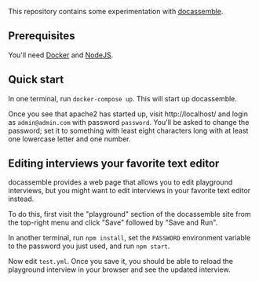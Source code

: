 This repository contains some experimentation with [docassemble][].

[docassemble]: https://docassemble.org/

## Prerequisites

You'll need [Docker][] and [NodeJS][].

[Docker]: http://docker.com
[NodeJS]: http://nodejs.org

## Quick start

In one terminal, run `docker-compose up`. This will start up docassemble.

Once you see that apache2 has started up, visit http://localhost/ and login
as `admin@admin.com` with password `password`. You'll be asked to change the
password; set it to something with least eight characters long with at least one
lowercase letter and one number.

## Editing interviews your favorite text editor

docassemble provides a web page that allows you to edit playground
interviews, but you might want to edit interviews in your favorite text
editor instead.

To do this, first visit the "playground" section of the docassemble site
from the top-right menu and click "Save" followed by "Save and Run".

In another terminal, run `npm install`, set the `PASSWORD` environment variable
to the password you just used, and run `npm start`.

Now edit `test.yml`.  Once you save it, you should be able to reload the
playground interview in your browser and see the updated interview.
